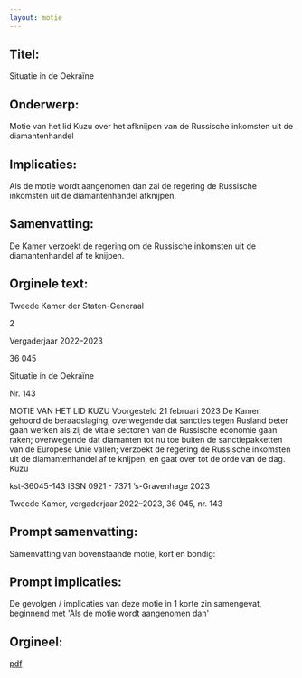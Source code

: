 ```yaml
---
layout: motie
---
```

## Titel:
Situatie in de Oekraïne 
## Onderwerp:
Motie van het lid Kuzu over het afknijpen van de Russische inkomsten uit de diamantenhandel 
## Implicaties:

Als de motie wordt aangenomen dan zal de regering de Russische inkomsten uit de diamantenhandel afknijpen.
## Samenvatting:

De Kamer verzoekt de regering om de Russische inkomsten uit de diamantenhandel af te knijpen.
## Orginele text:


Tweede Kamer der Staten-Generaal

2

Vergaderjaar 2022–2023

36 045

Situatie in de Oekraïne

Nr. 143

MOTIE VAN HET LID KUZU
Voorgesteld 21 februari 2023
De Kamer,
gehoord de beraadslaging,
overwegende dat sancties tegen Rusland beter gaan werken als zij de
vitale sectoren van de Russische economie gaan raken;
overwegende dat diamanten tot nu toe buiten de sanctiepakketten van de
Europese Unie vallen;
verzoekt de regering de Russische inkomsten uit de diamantenhandel af te
knijpen,
en gaat over tot de orde van de dag.
Kuzu

kst-36045-143
ISSN 0921 - 7371
’s-Gravenhage 2023

Tweede Kamer, vergaderjaar 2022–2023, 36 045, nr. 143


## Prompt samenvatting:
Samenvatting van bovenstaande motie, kort en bondig:


## Prompt implicaties:
De gevolgen / implicaties van deze motie in 1 korte zin samengevat, beginnend met 'Als de motie wordt aangenomen dan' 

## Orgineel:
[pdf](https://gegevensmagazijn.tweedekamer.nl/OData/v4/2.0/Document(77ac3db3-2dda-4c55-b806-74dea49f3658)/resource)
